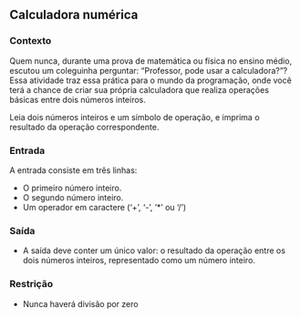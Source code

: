## Calculadora numérica

### Contexto
Quem nunca, durante uma prova de matemática ou física no ensino médio, escutou um coleguinha perguntar: “Professor, pode usar a calculadora?”? Essa atividade traz essa prática para o mundo da programação, onde você terá a chance de criar sua própria calculadora que realiza operações básicas entre dois números inteiros.

Leia dois números inteiros e um símbolo de operação, e imprima o resultado da operação correspondente.

### Entrada
A entrada consiste em três linhas:

- O primeiro número inteiro.
- O segundo número inteiro.
- Um operador em caractere (‘+’, ‘-’, ’*’ ou ‘/’) 

### Saída
- A saída deve conter um único valor: o resultado da operação entre os dois números inteiros, representado como um número inteiro.

### Restrição
- Nunca haverá divisão por zero
